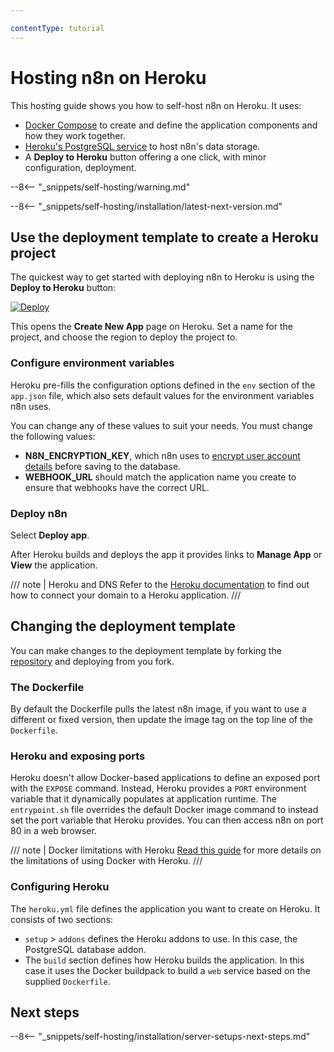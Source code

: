 ```yaml
---

contentType: tutorial
---
```


# Hosting n8n on Heroku

This hosting guide shows you how to self-host n8n on Heroku. It uses:


- [Docker Compose](https://docs.docker.com/compose/) to create and define the application components and how they work together.
- [Heroku's PostgreSQL service](https://devcenter.heroku.com/categories/heroku-postgres) to host n8n's data storage.
- A **Deploy to Heroku** button offering a one click, with minor configuration, deployment.

--8<-- "_snippets/self-hosting/warning.md"

--8<-- "_snippets/self-hosting/installation/latest-next-version.md"


## Use the deployment template to create a Heroku project

The quickest way to get started with deploying n8n to Heroku is using the **Deploy to Heroku** button:

[![Deploy](https://www.herokucdn.com/deploy/button.svg)](https://dashboard.heroku.com/new?template=https://github.com/n8n-io/n8n-heroku/tree/main)

This opens the **Create New App** page on Heroku. Set a name for the project, and choose the region to deploy the project to.

### Configure environment variables

Heroku pre-fills the configuration options defined in the `env` section of the `app.json` file, which also sets default values for the environment variables n8n uses.

You can change any of these values to suit your needs. You must change the following values:

- **N8N_ENCRYPTION_KEY**, which n8n uses to [encrypt user account details](/hosting/configuration/environment-variables/deployment.md) before saving to the database.
- **WEBHOOK_URL** should match the application name you create to ensure that webhooks have the correct URL.

### Deploy n8n

Select **Deploy app**.

After Heroku builds and deploys the app it provides links to **Manage App** or **View** the application.

/// note | Heroku and DNS
Refer to the [Heroku documentation](https://devcenter.heroku.com/categories/networking-dns) to find out how to connect your domain to a Heroku application.
///
## Changing the deployment template

You can make changes to the deployment template by forking the [repository](https://github.com/n8n-io/n8n-heroku) and deploying from you fork.

### The Dockerfile

By default the Dockerfile pulls the latest n8n image, if you want to use a different or fixed version, then update the image tag on the top line of the `Dockerfile`.

### Heroku and exposing ports

Heroku doesn't allow Docker-based applications to define an exposed port with the `EXPOSE` command. Instead, Heroku provides a `PORT` environment variable that it dynamically populates at application runtime. The `entrypoint.sh` file overrides the default Docker image command to instead set the port variable that Heroku provides. You can then access n8n on port 80 in a web browser.

/// note | Docker limitations with Heroku
[Read this guide](https://devcenter.heroku.com/articles/container-registry-and-runtime#unsupported-dockerfile-commands) for more details on the limitations of using Docker with Heroku.
///
### Configuring Heroku

The `heroku.yml` file defines the application you want to create on Heroku. It consists of two sections:

* `setup` > `addons` defines the Heroku addons to use. In this case, the PostgreSQL database addon.
* The `build` section defines how Heroku builds the application. In this case it uses the Docker buildpack to build a `web` service based on the supplied `Dockerfile`.

## Next steps

--8<-- "_snippets/self-hosting/installation/server-setups-next-steps.md"
